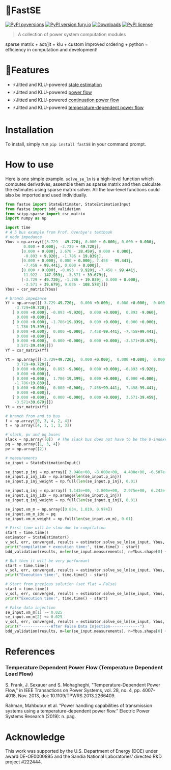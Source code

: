 # 🚀FastSE
[![PyPI pyversions](https://img.shields.io/pypi/pyversions/fastSE.svg)](https://pypi.python.org/pypi/fastSE/)
[![PyPI version fury.io](https://badge.fury.io/py/fastSE.svg)](https://pypi.python.org/pypi/fastSE/)
[![Downloads](https://pepy.tech/badge/fastse)](https://pepy.tech/project/fastse)
[![PyPI license](https://img.shields.io/pypi/l/fastSE.svg)](https://pypi.python.org/pypi/fastSE/)



> A collection of power system computation modules

sparse matrix + aot/jit + klu + custom improved ordering + python
= efficiency in computation and development!

# 🌟Features

* ⚡Jitted and KLU-powered [state estimation](https://github.com/mzy2240/fastSE/blob/master/fastse/se.py)
* ⚡Jitted and KLU-powered [power flow](https://github.com/mzy2240/fastSE/blob/master/fastse/pf.py)
* ⚡Jitted and KLU-powered [continuation power flow](https://github.com/mzy2240/fastSE/blob/master/fastse/cpf.py)
* ⚡Jitted and KLU-powered [temperature-dependent power flow](https://github.com/mzy2240/fastSE/blob/master/fastse/tdpf.py)

# Installation

To install, simply run `pip install fastSE` in your command prompt.

# How to use

Here is one simple example. `solve_se_lm` is a high-level function which
computes derivatives, assemble them as sparse matrix and then calculate the 
estimates using sparse matrix solver. All the low-level functions could also
be imported and used individually.

```python
from fastse import StateEstimator, StateEstimationInput
from fastse import bdd_validation
from scipy.sparse import csr_matrix
import numpy as np

import time
# A 5 bus example from Prof. Overbye's textbook
# node impedance
Ybus = np.array([[3.729 - 49.720j, 0.000 + 0.000j, 0.000 + 0.000j,
        0.000 + 0.000j, -3.729 + 49.720j],
       [0.000 + 0.000j, 2.678 - 28.459j, 0.000 + 0.000j,
        -0.893 + 9.920j, -1.786 + 19.839j],
       [0.000 + 0.000j, 0.000 + 0.000j, 7.458 - 99.441j,
        -7.458 + 99.441j, 0.000 + 0.000j],
       [0.000 + 0.000j, -0.893 + 9.920j, -7.458 + 99.441j,
        11.922 - 147.959j, -3.571 + 39.679j],
       [-3.729 + 49.720j, -1.786 + 19.839j, 0.000 + 0.000j,
        -3.571 + 39.679j, 9.086 - 108.578j]])
Ybus = csr_matrix(Ybus)

# branch impedance
Yf = np.array([[ 3.729-49.720j,  0.000 +0.000j,  0.000 +0.000j,  0.000 +0.000j,
    -3.729+49.720j],
   [ 0.000 +0.000j, -0.893 +9.920j,  0.000 +0.000j,  0.893 -9.060j,
     0.000 +0.000j],
   [ 0.000 +0.000j, -1.786+19.839j,  0.000 +0.000j,  0.000 +0.000j,
     1.786-19.399j],
   [ 0.000 +0.000j,  0.000 +0.000j,  7.458-99.441j, -7.458+99.441j,
     0.000 +0.000j],
   [ 0.000 +0.000j,  0.000 +0.000j,  0.000 +0.000j, -3.571+39.679j,
     3.571-39.459j]])
Yf = csr_matrix(Yf)

Yt = np.array([[-3.729+49.720j,  0.000 +0.000j,  0.000 +0.000j,  0.000 +0.000j,
     3.729-49.720j],
   [ 0.000 +0.000j,  0.893 -9.060j,  0.000 +0.000j, -0.893 +9.920j,
     0.000 +0.000j],
   [ 0.000 +0.000j,  1.786-19.399j,  0.000 +0.000j,  0.000 +0.000j,
    -1.786+19.839j],
   [ 0.000 +0.000j,  0.000 +0.000j, -7.458+99.441j,  7.458-99.441j,
     0.000 +0.000j],
   [ 0.000 +0.000j,  0.000 +0.000j,  0.000 +0.000j,  3.571-39.459j,
    -3.571+39.679j]])
Yt = csr_matrix(Yt)

# branch from and to bus
f = np.array([0, 3, 4, 2, 4])
t = np.array([4, 1, 1, 3, 3])

# slack, pv and pq buses
slack = np.array([0])  # The slack bus does not have to be the 0-indexed bus
pq = np.array([1, 3, 4])
pv = np.array([2])

# measurements
se_input = StateEstimationInput()

se_input.p_inj = np.array([ 3.948e+00, -8.000e+00,  4.400e+00, -6.507e-06, -1.407e-05])
se_input.p_inj_idx = np.arange(len(se_input.p_inj))
se_input.p_inj_weight = np.full(len(se_input.p_inj), 0.01)

se_input.q_inj = np.array([ 1.143e+00, -2.800e+00,  2.975e+00,  6.242e-07,  1.957e-06])
se_input.q_inj_idx = np.arange(len(se_input.q_inj))
se_input.q_inj_weight = np.full(len(se_input.q_inj), 0.01)

se_input.vm_m = np.array([0.834, 1.019, 0.974])
se_input.vm_m_idx = pq
se_input.vm_m_weight = np.full(len(se_input.vm_m), 0.01)

# First time will be slow due to compilation
start = time.time()
estimator = StateEstimator()
v_sol, err, converged, results = estimator.solve_se_lm(se_input, Ybus, Yf, Yt, f, t, slack, pq, pv, flat=True)
print("compilation + execution time:", time.time() - start)
bdd_validation(results, m=len(se_input.measurements), n=Ybus.shape[0] + len(pq) + len(pv))

# But then it will be very performant
start = time.time()
v_sol, err, converged, results = estimator.solve_se_lm(se_input, Ybus, Yf, Yt, f, t, slack, pq, pv, flat=True)
print("Execution time:", time.time() - start)

# Start from previous solution (set flat = False)
start = time.time()
v_sol, err, converged, results = estimator.solve_se_lm(se_input, Ybus, Yf, Yt, f, t, slack, pq, pv, flat=False)
print("Execution time:", time.time() - start)

# False data injection
se_input.vm_m[1] -= 0.025
se_input.vm_m[2] += 0.025
v_sol, err, converged, results = estimator.solve_se_lm(se_input, Ybus, Yf, Yt, f, t, slack, pq, pv)
print("-------------After False Data Injection-------------")
bdd_validation(results, m=len(se_input.measurements), n=Ybus.shape[0] + len(pq) + len(pv))

```

# References

### Temperature Dependent Power Flow (Temperature Dependent Load Flow)

S. Frank, J. Sexauer and S. Mohagheghi, "Temperature-Dependent Power Flow," in IEEE Transactions on Power Systems, vol. 28, no. 4, pp. 4007-4018, Nov. 2013, doi: 10.1109/TPWRS.2013.2266409.

Rahman, Mahbubur et al. “Power handling capabilities of transmission systems using a temperature-dependent power flow.” Electric Power Systems Research (2019): n. pag.

# Acknowledge

This work was supported by the U.S. Department of Energy (DOE) under award DE-OE0000895 and the Sandia National Laboratories’ directed R&D project #222444.
